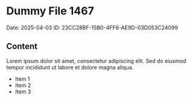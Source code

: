 # Dummy File 1467

Date: 2025-04-03
ID: 23CC28BF-15B0-4FF6-AE9D-03D053C24099

## Content

Lorem ipsum dolor sit amet, consectetur adipiscing elit.
Sed do eiusmod tempor incididunt ut labore et dolore magna aliqua.

* Item 1
* Item 2
* Item 3

